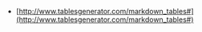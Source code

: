 * [http://www.tablesgenerator.com/markdown_tables#](http://www.tablesgenerator.com/markdown_tables#)

